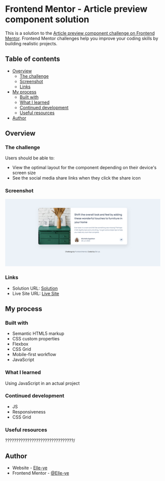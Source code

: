 # Frontend Mentor - Article preview component solution

This is a solution to the [Article preview component challenge on Frontend Mentor](https://www.frontendmentor.io/challenges/article-preview-component-dYBN_pYFT). Frontend Mentor challenges help you improve your coding skills by building realistic projects. 

## Table of contents

- [Overview](#overview)
  - [The challenge](#the-challenge)
  - [Screenshot](#screenshot)
  - [Links](#links)
- [My process](#my-process)
  - [Built with](#built-with)
  - [What I learned](#what-i-learned)
  - [Continued development](#continued-development)
  - [Useful resources](#useful-resources)
- [Author](#author)

## Overview

### The challenge

Users should be able to:

- View the optimal layout for the component depending on their device's screen size
- See the social media share links when they click the share icon

### Screenshot

![](./Screenshot.png)

### Links

- Solution URL: [Solution](https://github.com/Elle-ye/Article-Preview-Component)
- Live Site URL: [Live Site](https://elle-ye.github.io/Article-Preview-Component/)

## My process

### Built with

- Semantic HTML5 markup
- CSS custom properties
- Flexbox
- CSS Grid
- Mobile-first workflow
- JavaScript


### What I learned

Using JavaScript in an actual project

### Continued development

- JS
- Responsiveness
- CSS Grid

### Useful resources

???????????????????????????????/

## Author

- Website - [Elle-ye](https://www.your-site.com)
- Frontend Mentor - [@Elle-ye](https://www.frontendmentor.io/profile/Elle-ye)
